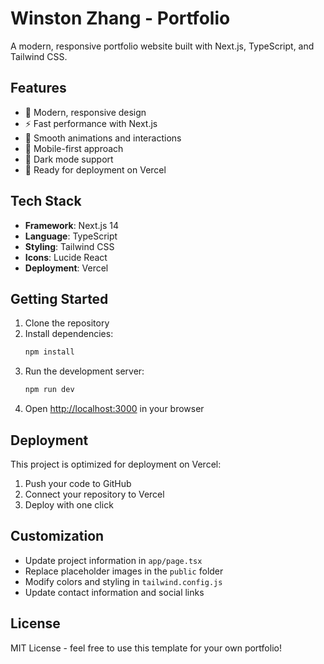 # Winston Zhang - Portfolio

A modern, responsive portfolio website built with Next.js, TypeScript, and Tailwind CSS.

## Features

- 🎨 Modern, responsive design
- ⚡ Fast performance with Next.js
- 🎯 Smooth animations and interactions
- 📱 Mobile-first approach
- 🌙 Dark mode support
- 🚀 Ready for deployment on Vercel

## Tech Stack

- **Framework**: Next.js 14
- **Language**: TypeScript
- **Styling**: Tailwind CSS
- **Icons**: Lucide React
- **Deployment**: Vercel

## Getting Started

1. Clone the repository
2. Install dependencies:
   ```bash
   npm install
   ```
3. Run the development server:
   ```bash
   npm run dev
   ```
4. Open [http://localhost:3000](http://localhost:3000) in your browser

## Deployment

This project is optimized for deployment on Vercel:

1. Push your code to GitHub
2. Connect your repository to Vercel
3. Deploy with one click

## Customization

- Update project information in `app/page.tsx`
- Replace placeholder images in the `public` folder
- Modify colors and styling in `tailwind.config.js`
- Update contact information and social links

## License

MIT License - feel free to use this template for your own portfolio!
